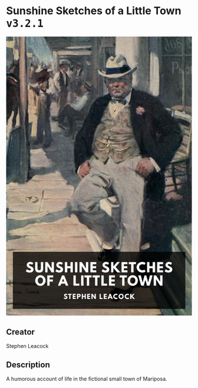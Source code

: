 
# Sunshine Sketches of a Little Town <kbd>v3.2.1</kbd>

<center>
  <img src="./cover-1024.jpg"/>
</center>

## Creator
Stephen Leacock

## Description
A humorous account of life in the fictional small town of Mariposa.
